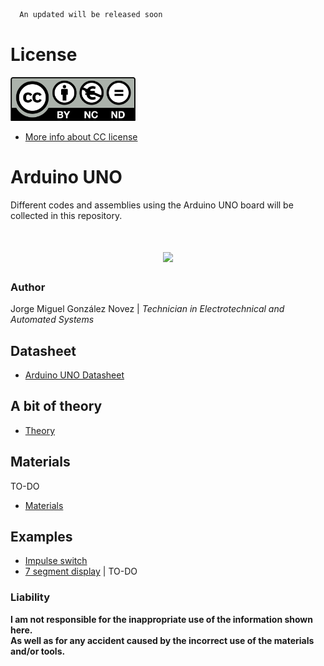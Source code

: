 ```diff
  An updated will be released soon
```
# License

<img src="images/license_cc_by-nc-nd.png" width="200"/>

- [More info about CC license](./images/cc-license.png)

# Arduino UNO

Different codes and assemblies using the Arduino UNO board will be collected in this repository.
<H1 align="center"> <img src="/images/arduino-uno.jpg" width="300"/> </H1>

### Author
Jorge Miguel González Novez  |  _Technician in Electrotechnical and Automated Systems_

## Datasheet  
- [Arduino UNO Datasheet](./docs/arduino-UNO-datasheet.pdf)

## A bit of theory  
- [Theory](./docs/THEORY.md)  

## Materials 
TO-DO
- [Materials](./docs/materials.md)

## Examples  

- [Impulse switch](/src/impulse-switch)  
- [7 segment display](/src/7-segment-display) | TO-DO

### Liability

**I am not responsible for the inappropriate use of the information shown here.  
As well as for any accident caused by the incorrect use of the materials and/or tools.**
